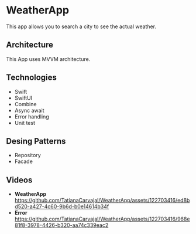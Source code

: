 # WeatherApp
This app allows you to search a city to see the actual weather.

## Architecture
This App uses MVVM architecture. 

## Technologies
- Swift
- SwiftUI
- Combine
- Async await
- Error handling
- Unit test

## Desing Patterns
- Repository
- Facade
  
## Videos
- **WeatherApp** https://github.com/TatianaCarvajal/WeatherApp/assets/122703416/ed8bd520-a427-4c60-9b6d-b0e14614b34f
- **Error** https://github.com/TatianaCarvajal/WeatherApp/assets/122703416/968e81f8-3978-4426-b320-aa74c339eac2




